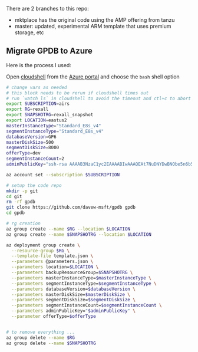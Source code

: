 There are 2 branches to this repo:

* mktplace has the original code using the AMP offering from tanzu
* master:  updated, experimental ARM template that uses premium storage, etc

## Migrate GPDB to Azure

Here is the process I used:

Open [cloudshell](shell.azure.com) from the [Azure portal](portal.azure.com) and choose the `bash` shell option

```bash
# change vars as needed
# this block needs to be rerun if cloudshell times out
# run `watch ls` in cloudshell to avoid the timeout and ctl+c to abort it
export SUBSCRIPTION=airs
export RG=rexall
export SNAPSHOTRG=rexall_snapshot
export LOCATION=eastus2
masterInstanceType="Standard_E8s_v4"
segmentInstanceType="Standard_E8s_v4"
databaseVersion=GP6
masterDiskSize=500
segmentDiskSize=8000
offerType=dev
segmentInstanceCount=2
adminPublicKey="ssh-rsa AAAAB3NzaC1yc2EAAAABIwAAAQEAt7NuDNYDwBNObe5n6b5PRxy3/eQzqQVvBUZ0hDcYPbdaxxw+e6Yc5pmEXsl6lkCGX2GBCEMC2FX7jB4mfjq9sLrT9t83gTBZ71zZY6xLalI6G2jEAprCB9wDFRHSoO9LNZU9VYhkYPY+0mv1CTPmY5HdenWdJ6wvCBU5R3iGju0Fz7FGtqD4JKfoY/Z9OsObLq2xG/5+Tgw72e+evJSIAG6j3ix+AgO2aoqMI0npUiPDg16lbMglwTbv79wg/cRnf/D5SLJMVjaB6jGH4s2iXnI1lWOgcoaYB6D95zLS5VNYDnqtYVhysXa+AX3YM/ITTSgyEvAteWkJM7088rTM5Q== DWentzel@RAD-1DWENTZE-LT\n"

az account set --subscription $SUBSCRIPTION

# setup the code repo
mkdir -p git
cd git
rm -rf gpdb
git clone https://github.com/davew-msft/gpdb gpdb
cd gpdb

# rg creation
az group create --name $RG --location $LOCATION
az group create --name $SNAPSHOTRG --location $LOCATION

az deployment group create \
  --resource-group $RG \
  --template-file template.json \
  --parameters @parameters.json \
  --parameters location=$LOCATION \
  --parameters backupResourceGroup=$SNAPSHOTRG \
  --parameters masterInstanceType=$masterInstanceType \
  --parameters segmentInstanceType=$segmentInstanceType \
  --parameters databaseVersion=$databaseVersion \
  --parameters masterDiskSize=$masterDiskSize \
  --parameters segmentDiskSize=$segmentDiskSize \
  --parameters segmentInstanceCount=$segmentInstanceCount \
  --parameters adminPublicKey="$adminPublicKey" \
  --parameter offerType=$offerType


# to remove everything ...
az group delete --name $RG
az group delete --name $SNAPSHOTRG
```